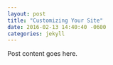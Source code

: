 ```yaml
---
layout: post
title: "Customizing Your Site"
date: 2016-02-13 14:40:40 -0600
categories: jekyll
---
```

Post content goes here.
